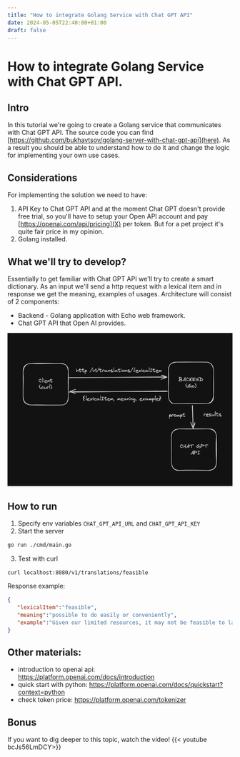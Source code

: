 ```yaml
---
title: "How to integrate Golang Service with Chat GPT API"
date: 2024-05-05T22:40:00+01:00
draft: false 
---
```

# How to integrate Golang Service with Chat GPT API.

## Intro
In this tutorial we're going to create a Golang service that communicates with Chat GPT API. The source code you can find [https://github.com/bukhavtsov/golang-server-with-chat-gpt-api](here). As a result you should be able to understand how to do it and change the logic for implementing your own use cases.

## Considerations
For implementing the solution we need to have:
1. API Key to Chat GPT API and at the moment Chat GPT doesn't provide free trial, so you'll have to setup your Open API account and pay [https://openai.com/api/pricing](X) per token. But for a pet project it's quite fair price in my opinion.
2. Golang installed.

## What we'll try to develop?
Essentially to get familiar with Chat GPT API we'll try to create a smart dictionary. As an input we'll send a http request with a lexical item and in response we get the meaning, examples of usages.
Architecture will consist of 2 components:
- Backend - Golang application with Echo web framework.
- Chat GPT API that Open AI provides.

![architecture](/images/architecture-server-with-gpt.png)

## How to run
1. Specify env variables `CHAT_GPT_API_URL` and `CHAT_GPT_API_KEY`
2. Start the server
```bash
go run ./cmd/main.go
```
3. Test with curl
```curl
curl localhost:8080/v1/translations/feasible
```

Response example:
```json
{
   "lexicalItem":"feasible",
   "meaning":"possible to do easily or conveniently",
   "example":"Given our limited resources, it may not be feasible to launch a new product at this time."
}
```

## Other materials:
- introduction to openai api: https://platform.openai.com/docs/introduction
- quick start with python: https://platform.openai.com/docs/quickstart?context=python
- check token price: https://platform.openai.com/tokenizer

## Bonus
If you want to dig deeper to this topic, watch the video!
{{< youtube bcJs56LmDCY>}}
